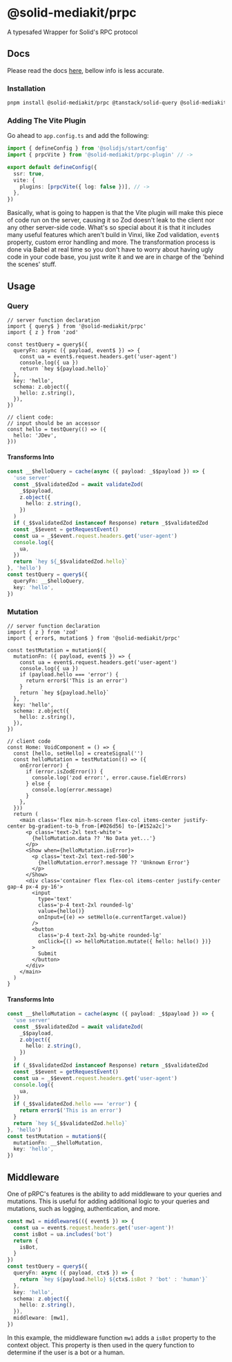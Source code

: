# @solid-mediakit/prpc

A typesafed Wrapper for Solid's RPC protocol

## Docs

Please read the docs [here](https://mediakit-taupe.vercel.app/prpc/install), bellow info is less accurate.

### Installation

```bash
pnpm install @solid-mediakit/prpc @tanstack/solid-query @solid-mediakit/prpc-plugin
```

### Adding The Vite Plugin

Go ahead to `app.config.ts` and add the following:

```ts
import { defineConfig } from '@solidjs/start/config'
import { prpcVite } from '@solid-mediakit/prpc-plugin' // ->

export default defineConfig({
  ssr: true,
  vite: {
    plugins: [prpcVite({ log: false })], // ->
  },
})
```

Basically, what is going to happen is that the Vite plugin will make this piece of code run on the server, causing it so Zod doesn't leak to the client nor any other server-side code. What's so special about it is that it includes many useful features which aren't build in Vinxi, like Zod validation, `event$` property, custom error handling and more. The transformation process is done via Babel at real time so you don't have to worry about having ugly code in your code base, you just write it and we are in charge of the 'behind the scenes' stuff.

## Usage

### Query

```tsx
// server function declaration
import { query$ } from '@solid-mediakit/prpc'
import { z } from 'zod'

const testQuery = query$({
  queryFn: async ({ payload, event$ }) => {
    const ua = event$.request.headers.get('user-agent')
    console.log({ ua })
    return `hey ${payload.hello}`
  },
  key: 'hello',
  schema: z.object({
    hello: z.string(),
  }),
})

// client code:
// input should be an accessor
const hello = testQuery(() => ({
  hello: 'JDev',
}))
```

#### Transforms Into

```ts
const __$helloQuery = cache(async ({ payload: _$$payload }) => {
  'use server'
  const _$$validatedZod = await validateZod(
    _$$payload,
    z.object({
      hello: z.string(),
    })
  )
  if (_$$validatedZod instanceof Response) return _$$validatedZod
  const _$$event = getRequestEvent()
  const ua = _$$event.request.headers.get('user-agent')
  console.log({
    ua,
  })
  return `hey ${_$$validatedZod.hello}`
}, 'hello')
const testQuery = query$({
  queryFn: __$helloQuery,
  key: 'hello',
})
```

### Mutation

```tsx
// server function declaration
import { z } from 'zod'
import { error$, mutation$ } from '@solid-mediakit/prpc'

const testMutation = mutation$({
  mutationFn: ({ payload, event$ }) => {
    const ua = event$.request.headers.get('user-agent')
    console.log({ ua })
    if (payload.hello === 'error') {
      return error$('This is an error')
    }
    return `hey ${payload.hello}`
  },
  key: 'hello',
  schema: z.object({
    hello: z.string(),
  }),
})

// client code
const Home: VoidComponent = () => {
  const [hello, setHello] = createSignal('')
  const helloMutation = testMutation(() => ({
    onError(error) {
      if (error.isZodError()) {
        console.log('zod error:', error.cause.fieldErrors)
      } else {
        console.log(error.message)
      }
    },
  }))
  return (
    <main class='flex min-h-screen flex-col items-center justify-center bg-gradient-to-b from-[#026d56] to-[#152a2c]'>
      <p class='text-2xl text-white'>
        {helloMutation.data ?? 'No Data yet...'}
      </p>
      <Show when={helloMutation.isError}>
        <p class='text-2xl text-red-500'>
          {helloMutation.error?.message ?? 'Unknown Error'}
        </p>
      </Show>
      <div class='container flex flex-col items-center justify-center gap-4 px-4 py-16'>
        <input
          type='text'
          class='p-4 text-2xl rounded-lg'
          value={hello()}
          onInput={(e) => setHello(e.currentTarget.value)}
        />
        <button
          class='p-4 text-2xl bg-white rounded-lg'
          onClick={() => helloMutation.mutate({ hello: hello() })}
        >
          Submit
        </button>
      </div>
    </main>
  )
}
```

#### Transforms Into

```ts
const __$helloMutation = cache(async ({ payload: _$$payload }) => {
  'use server'
  const _$$validatedZod = await validateZod(
    _$$payload,
    z.object({
      hello: z.string(),
    })
  )
  if (_$$validatedZod instanceof Response) return _$$validatedZod
  const _$$event = getRequestEvent()
  const ua = _$$event.request.headers.get('user-agent')
  console.log({
    ua,
  })
  if (_$$validatedZod.hello === 'error') {
    return error$('This is an error')
  }
  return `hey ${_$$validatedZod.hello}`
}, 'hello')
const testMutation = mutation$({
  mutationFn: __$helloMutation,
  key: 'hello',
})
```

## Middleware

One of pRPC's features is the ability to add middleware to your queries and mutations. This is useful for adding additional logic to your queries and mutations, such as logging, authentication, and more.

```ts
const mw1 = middleware$(({ event$ }) => {
  const ua = event$.request.headers.get('user-agent')!
  const isBot = ua.includes('bot')
  return {
    isBot,
  }
})
const testQuery = query$({
  queryFn: async ({ payload, ctx$ }) => {
    return `hey ${payload.hello} ${ctx$.isBot ? 'bot' : 'human'}`
  },
  key: 'hello',
  schema: z.object({
    hello: z.string(),
  }),
  middleware: [mw1],
})
```

In this example, the middleware function `mw1` adds a `isBot` property to the context object. This property is then used in the query function to determine if the user is a bot or a human.
